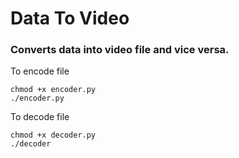 # Data To Video  
### Converts data into video file and vice versa.  
To encode file
```
chmod +x encoder.py
./encoder.py
```
To decode file  
```
chmod +x decoder.py
./decoder
```  
